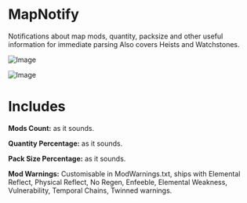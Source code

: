 # MapNotify
Notifications about map mods, quantity, packsize and other useful information for immediate parsing
Also covers Heists and Watchstones.

![Image](https://i.imgur.com/sST1Zxi.png)

![Image](https://i.imgur.com/4GY3sNf.png)


# Includes
**Mods Count:** as it sounds.

**Quantity Percentage:** as it sounds.

**Pack Size Percentage:** as it sounds.

**Mod Warnings:** Customisable in ModWarnings.txt, ships with Elemental Reflect, Physical Reflect, No Regen, Enfeeble, Elemental Weakness, Vulnerability, Temporal Chains, Twinned warnings.
